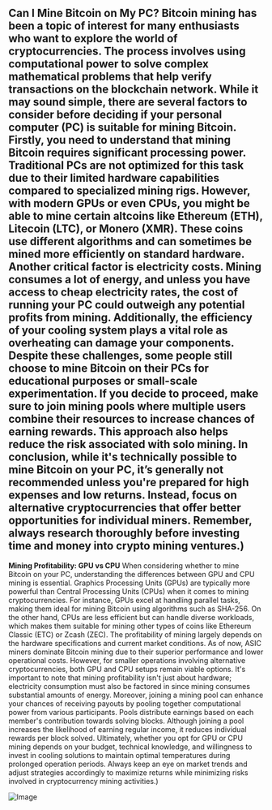 **Can I Mine Bitcoin on My PC?**
Bitcoin mining has been a topic of interest for many enthusiasts who want to explore the world of cryptocurrencies. The process involves using computational power to solve complex mathematical problems that help verify transactions on the blockchain network. While it may sound simple, there are several factors to consider before deciding if your personal computer (PC) is suitable for mining Bitcoin.
Firstly, you need to understand that mining Bitcoin requires significant processing power. Traditional PCs are not optimized for this task due to their limited hardware capabilities compared to specialized mining rigs. However, with modern GPUs or even CPUs, you might be able to mine certain altcoins like Ethereum (ETH), Litecoin (LTC), or Monero (XMR). These coins use different algorithms and can sometimes be mined more efficiently on standard hardware.
Another critical factor is electricity costs. Mining consumes a lot of energy, and unless you have access to cheap electricity rates, the cost of running your PC could outweigh any potential profits from mining. Additionally, the efficiency of your cooling system plays a vital role as overheating can damage your components.
Despite these challenges, some people still choose to mine Bitcoin on their PCs for educational purposes or small-scale experimentation. If you decide to proceed, make sure to join mining pools where multiple users combine their resources to increase chances of earning rewards. This approach also helps reduce the risk associated with solo mining.
In conclusion, while it's technically possible to mine Bitcoin on your PC, it’s generally not recommended unless you're prepared for high expenses and low returns. Instead, focus on alternative cryptocurrencies that offer better opportunities for individual miners. Remember, always research thoroughly before investing time and money into crypto mining ventures.)
---
**Mining Profitability: GPU vs CPU**
When considering whether to mine Bitcoin on your PC, understanding the differences between GPU and CPU mining is essential. Graphics Processing Units (GPUs) are typically more powerful than Central Processing Units (CPUs) when it comes to mining cryptocurrencies. For instance, GPUs excel at handling parallel tasks, making them ideal for mining Bitcoin using algorithms such as SHA-256. On the other hand, CPUs are less efficient but can handle diverse workloads, which makes them suitable for mining other types of coins like Ethereum Classic (ETC) or Zcash (ZEC).
The profitability of mining largely depends on the hardware specifications and current market conditions. As of now, ASIC miners dominate Bitcoin mining due to their superior performance and lower operational costs. However, for smaller operations involving alternative cryptocurrencies, both GPU and CPU setups remain viable options. It's important to note that mining profitability isn't just about hardware; electricity consumption must also be factored in since mining consumes substantial amounts of energy.
Moreover, joining a mining pool can enhance your chances of receiving payouts by pooling together computational power from various participants. Pools distribute earnings based on each member's contribution towards solving blocks. Although joining a pool increases the likelihood of earning regular income, it reduces individual rewards per block solved.
Ultimately, whether you opt for GPU or CPU mining depends on your budget, technical knowledge, and willingness to invest in cooling solutions to maintain optimal temperatures during prolonged operation periods. Always keep an eye on market trends and adjust strategies accordingly to maximize returns while minimizing risks involved in cryptocurrency mining activities.)


![Image](https://github.com/user-attachments/assets/4a25d116-2220-4385-b08e-f287af8fcbc4)